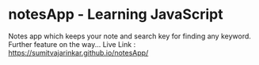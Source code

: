 # notesApp - Learning JavaScript
Notes app which keeps your note and search key for finding any keyword.<br>
Further feature on the way...
Live Link : https://sumitvajarinkar.github.io/notesApp/
